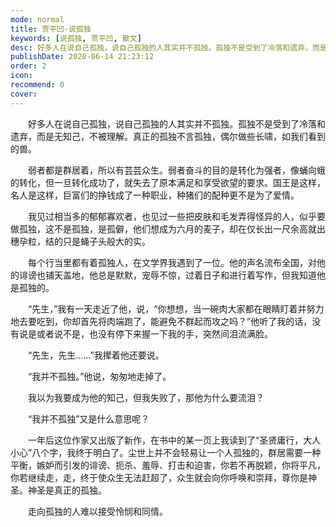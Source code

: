 ```yaml
---
mode: normal
title: 贾平凹-说孤独
keywords: [说孤独, 贾平凹, 散文]
desc: 好多人在说自己孤独，说自己孤独的人其实并不孤独。孤独不是受到了冷落和遗弃，而是无知己，不被理解。真正的孤独不言孤独，偶尔做些长啸，如我们看到的兽。
publishDate: 2020-06-14 21:23:12
order: 2
icon: 
recommend: 0
cover: 
---
```


　　好多人在说自己孤独，说自己孤独的人其实并不孤独。孤独不是受到了冷落和遗弃，而是无知己，不被理解。真正的孤独不言孤独，偶尔做些长啸，如我们看到的兽。

　　弱者都是群居着，所以有芸芸众生。弱者奋斗的目的是转化为强者，像蛹向蛾的转化，但一旦转化成功了，就失去了原本满足和享受欲望的要求。国王是这样，名人是这样，巨富们的挣钱成了一种职业，种猪们的配种更不是为了爱情。

　　我见过相当多的郁郁寡欢者，也见过一些把皮肤和毛发弄得怪异的人，似乎要做孤独，这不是孤独，是孤僻，他们想成为六月的麦子，却在仅长出一尺余高就出穗孕粒，结的只是蝇子头般大的实。

　　每个行当里都有着孤独人，在文学界我遇到了一位。他的声名流布全国，对他的诽谤也铺天盖地，他总是默默，宠辱不惊，过着日子和进行着写作，但我知道他是孤独的。

　　“先生，”我有一天走近了他，说，“你想想，当一碗肉大家都在眼睛盯着并努力地去要吃到，你却首先将肉端跑了，能避免不群起而攻之吗？”他听了我的话，没有说是或者说不是，也没有停下来握一下我的手，突然间泪流满脸。

　　“先生，先生……”我撵着他还要说。

　　“我并不孤独。”他说，匆匆地走掉了。

　　我以为我要成为他的知己，但我失败了，那他为什么要流泪？

　　“我并不孤独”又是什么意思呢？

　　一年后这位作家又出版了新作，在书中的某一页上我读到了“圣贤庸行，大人小心”八个字，我终于明白了。尘世上并不会轻易让一个人孤独的，群居需要一种平衡，嫉妒而引发的诽谤、扼杀、羞辱、打击和迫害，你若不再脱颖，你将平凡，你若继续走，走，终于使众生无法赶超了，众生就会向你呼唤和崇拜，尊你是神圣。神圣是真正的孤独。

　　走向孤独的人难以接受怜悯和同情。
